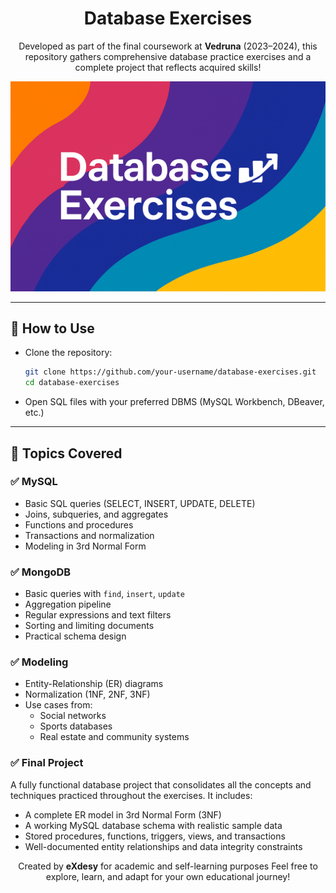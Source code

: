 # <h1 align="center">Database Exercises</h1>

<p align="center">
Developed as part of the final coursework at <b>Vedruna</b> (2023–2024), this repository gathers comprehensive database practice exercises and a complete project that reflects acquired skills!
</p>

![Database Exercises](/banner.png)

---

## 🚀 How to Use

- Clone the repository:
  ```bash
  git clone https://github.com/your-username/database-exercises.git
  cd database-exercises

- Open SQL files with your preferred DBMS (MySQL Workbench, DBeaver, etc.)

---

## 🧠 Topics Covered

### ✅ MySQL
- Basic SQL queries (SELECT, INSERT, UPDATE, DELETE)
- Joins, subqueries, and aggregates
- Functions and procedures
- Transactions and normalization
- Modeling in 3rd Normal Form

### ✅ MongoDB
- Basic queries with `find`, `insert`, `update`
- Aggregation pipeline
- Regular expressions and text filters
- Sorting and limiting documents
- Practical schema design

### ✅ Modeling
- Entity-Relationship (ER) diagrams
- Normalization (1NF, 2NF, 3NF)
- Use cases from:
  - Social networks
  - Sports databases
  - Real estate and community systems

### ✅ Final Project
A fully functional database project that consolidates all the concepts and techniques practiced throughout the exercises.
It includes:
- A complete ER model in 3rd Normal Form (3NF)
- A working MySQL database schema with realistic sample data
- Stored procedures, functions, triggers, views, and transactions
- Well-documented entity relationships and data integrity constraints


<p align="center">
Created by <b>eXdesy</b> for academic and self-learning purposes Feel free to explore, learn, and adapt for your own educational journey!
</p>





